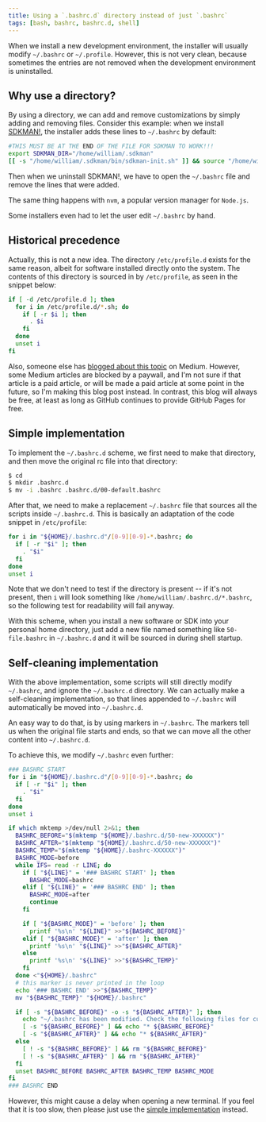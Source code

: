 ```yaml
---
title: Using a `.bashrc.d` directory instead of just `.bashrc`
tags: [bash, bashrc, bashrc.d, shell]
---
```


When we install a new development environment, the installer will usually modify `~/.bashrc` or `~/.profile`. However, this is not very clean, because sometimes the entries are not removed when the development environment is uninstalled.

<!-- truncate -->

## Why use a directory?

By using a directory, we can add and remove customizations by simply adding and removing files. Consider this example: when we install [SDKMAN!](https://sdkman.io/), the installer adds these lines to `~/.bashrc` by default:

```sh
#THIS MUST BE AT THE END OF THE FILE FOR SDKMAN TO WORK!!!
export SDKMAN_DIR="/home/william/.sdkman"
[[ -s "/home/william/.sdkman/bin/sdkman-init.sh" ]] && source "/home/william/.sdkman/bin/sdkman-init.sh"
```

Then when we uninstall SDKMAN!, we have to open the `~/.bashrc` file and remove the lines that were added.

The same thing happens with `nvm`, a popular version manager for `Node.js`.

Some installers even had to let the user edit `~/.bashrc` by hand.

## Historical precedence

Actually, this is not a new idea. The directory `/etc/profile.d` exists for the same reason, albeit for software installed directly onto the system. The contents of this directory is sourced in by `/etc/profile`, as seen in the snippet below:

```sh
if [ -d /etc/profile.d ]; then
  for i in /etc/profile.d/*.sh; do
    if [ -r $i ]; then
      . $i
    fi
  done
  unset i
fi
```

Also, someone else has [blogged about this topic](https://waxzce.medium.com/use-bashrc-d-directory-instead-of-bloated-bashrc-50204d5389ff) on Medium. However, some Medium articles are blocked by a paywall, and I'm not sure if that article is a paid article, or will be made a paid article at some point in the future, so I'm making this blog post instead. In contrast, this blog will always be free, at least as long as GitHub continues to provide GitHub Pages for free.

## Simple implementation

To implement the `~/.bashrc.d` scheme, we first need to make that directory, and then move the original rc file into that directory:

```sh
$ cd
$ mkdir .bashrc.d
$ mv -i .bashrc .bashrc.d/00-default.bashrc
```

After that, we need to make a replacement `~/.bashrc` file that sources all the scripts inside `~/.bashrc.d`. This is basically an adaptation of the code snippet in `/etc/profile`:

```sh
for i in "${HOME}/.bashrc.d"/[0-9][0-9]-*.bashrc; do
  if [ -r "$i" ]; then
    . "$i"
  fi
done
unset i
```

Note that we don't need to test if the directory is present -- if it's not present, then `i` will look something like `/home/william/.bashrc.d/*.bashrc`, so the following test for readability will fail anyway.

With this scheme, when you install a new software or SDK into your personal home directory, just add a new file named something like `50-file.bashrc` in `~/.bashrc.d` and it will be sourced in during shell startup.

## Self-cleaning implementation

With the above implementation, some scripts will still directly modify `~/.bashrc`, and ignore the `~/.bashrc.d` directory. We can actually make a self-cleaning implementation, so that lines appended to `~/.bashrc` will automatically be moved into `~/.bashrc.d`.

An easy way to do that, is by using markers in `~/.bashrc`. The markers tell us when the original file starts and ends, so that we can move all the other content into `~/.bashrc.d`.

To achieve this, we modify `~/.bashrc` even further:

```sh
### BASHRC START
for i in "${HOME}/.bashrc.d"/[0-9][0-9]-*.bashrc; do
  if [ -r "$i" ]; then
    . "$i"
  fi
done
unset i

if which mktemp >/dev/null 2>&1; then
  BASHRC_BEFORE="$(mktemp "${HOME}/.bashrc.d/50-new-XXXXXX")"
  BASHRC_AFTER="$(mktemp "${HOME}/.bashrc.d/50-new-XXXXXX")"
  BASHRC_TEMP="$(mktemp "${HOME}/.bashrc-XXXXXX")"
  BASHRC_MODE=before
  while IFS= read -r LINE; do
    if [ "${LINE}" = '### BASHRC START' ]; then
      BASHRC_MODE=bashrc
    elif [ "${LINE}" = '### BASHRC END' ]; then
      BASHRC_MODE=after
      continue
    fi

    if [ "${BASHRC_MODE}" = 'before' ]; then
      printf '%s\n' "${LINE}" >>"${BASHRC_BEFORE}"
    elif [ "${BASHRC_MODE}" = 'after' ]; then
      printf '%s\n' "${LINE}" >>"${BASHRC_AFTER}"
    else
      printf '%s\n' "${LINE}" >>"${BASHRC_TEMP}"
    fi
  done <"${HOME}/.bashrc"
  # this marker is never printed in the loop
  echo '### BASHRC END' >>"${BASHRC_TEMP}"
  mv "${BASHRC_TEMP}" "${HOME}/.bashrc"

  if [ -s "${BASHRC_BEFORE}" -o -s "${BASHRC_AFTER}" ]; then
    echo "~/.bashrc has been modified. Check the following files for customizations:"
    [ -s "${BASHRC_BEFORE}" ] && echo "* ${BASHRC_BEFORE}"
    [ -s "${BASHRC_AFTER}" ] && echo "* ${BASHRC_AFTER}"
  else
    [ ! -s "${BASHRC_BEFORE}" ] && rm "${BASHRC_BEFORE}"
    [ ! -s "${BASHRC_AFTER}" ] && rm "${BASHRC_AFTER}"
  fi
  unset BASHRC_BEFORE BASHRC_AFTER BASHRC_TEMP BASHRC_MODE
fi
### BASHRC END
```

However, this might cause a delay when opening a new terminal. If you feel that it is too slow, then please just use the [simple implementation](#simple-implementation) instead.
